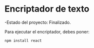 <h1>Encriptador de texto</h1>

-Estado del proyecto: Finalizado.

Para ejecutar el encriptador, debes poner:

````npm install react````
